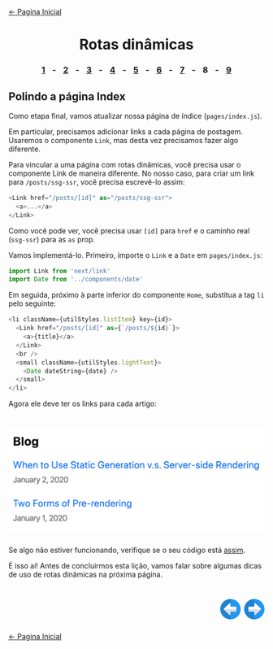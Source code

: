 [← Pagina Inicial](../../../README.md#basico)

<h1 align="center">Rotas dinâmicas</h1>

<h3 align="center">
<a href="./1.md#rotas-din%C3%A2micas" style="margin:0 10px;">1</a> -
<a href="./2.md#rotas-din%C3%A2micas" style="margin:0 10px;">2</a> -
<a href="./3.md#rotas-din%C3%A2micas" style="margin:0 10px;">3</a> -
<a href="./4.md#rotas-din%C3%A2micas" style="margin:0 10px;">4</a> -
<a href="./5.md#rotas-din%C3%A2micas" style="margin:0 10px;">5</a> -
<a href="./6.md#rotas-din%C3%A2micas" style="margin:0 10px;">6</a> -
<a href="./7.md#rotas-din%C3%A2micas" style="margin:0 10px;">7</a> -
<spam style="margin:0 10px;">8</spam> -
<a href="./9.md#rotas-din%C3%A2micas" style="margin:0 10px;">9</a>
</h3>

## Polindo a página Index

Como etapa final, vamos atualizar nossa página de índice (`pages/index.js`).

Em particular, precisamos adicionar links a cada página de postagem. Usaremos o componente `Link`, mas desta vez precisamos fazer algo diferente.

Para vincular a uma página com rotas dinâmicas, você precisa usar o componente Link de maneira diferente. No nosso caso, para criar um link para `/posts/ssg-ssr`, você precisa escrevê-lo assim:

```javascript
<Link href="/posts/[id]" as="/posts/ssg-ssr">
  <a>...</a>
</Link>
```

Como você pode ver, você precisa usar `[id]` para `href` e o caminho real (`ssg-ssr`) para as `as` prop.

Vamos implementá-lo. Primeiro, importe o `Link` e a `Date` em `pages/index.js`:

```javascript
import Link from 'next/link'
import Date from '../components/date'
```

Em seguida, próximo à parte inferior do componente `Home`, substitua a tag `li` pelo seguinte:

```javascript
<li className={utilStyles.listItem} key={id}>
  <Link href="/posts/[id]" as={`/posts/${id}`}>
    <a>{title}</a>
  </Link>
  <br />
  <small className={utilStyles.lightText}>
    <Date dateString={date} />
  </small>
</li>
```

Agora ele deve ter os links para cada artigo:

<h1 align="center"><img src="../../../images/links.png"></h1>

Se algo não estiver funcionando, verifique se o seu código está [assim](https://github.com/zeit/next-learn-starter/tree/master/api-routes-starter).

É isso aí! Antes de concluirmos esta lição, vamos falar sobre algumas dicas de uso de rotas dinâmicas na próxima página.

<h1 align="right">
<a href="./7.md#rotas-din%C3%A2micas"><img src="../../../images/previous-arrow.svg" alt="next-arrow" width="40px"></a>
<a href="./9.md#rotas-din%C3%A2micas"><img src="../../../images/next-arrow.svg" alt="next-arrow" width="40px"></a>
</h1>

[← Pagina Inicial](../../../README.md#basico)